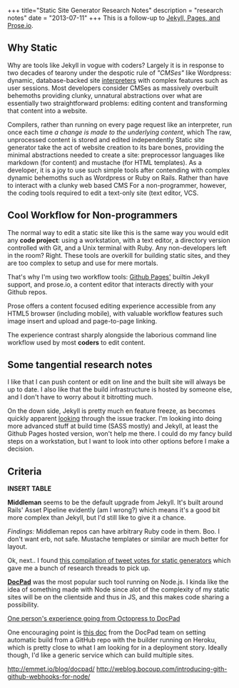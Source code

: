 +++
title="Static Site Generator Research Notes"
description = "research notes"
date = "2013-07-11"
+++
This is a follow-up to [Jekyll, Pages, and Prose.io](/2013/07/16/jekyll-pages-prose/).

## Why Static

Why are tools like Jekyll in vogue with coders? Largely it is in response to two decades of tearony under the despotic rule of _"CMSes"_ like Wordpress: dynamic, database-backed site [interpreters](http://en.wikipedia.org/wiki/Interpreter_(computing)) with complex features such as user sessions. Most developers consider CMSes as massively overbuilt behemoths providing clunky, unnatural abstractions over what are essentially two straightforward problems: editing content and transforming that content into a website.

Compilers, rather than running on every page request like an interpreter, run once each time *a change is made to the underlying content*, which The raw, unprocessed content is stored and edited independently
Static site generator take the act of website creation to its bare bones, providing the minimal abstractions needed to create a site: preprocessor languages like markdown (for content) and mustache (for HTML templates). As a developer, it is a joy to use such simple tools after contending with complex dynamic behemoths such as Wordpress or Ruby on Rails. Rather than have to interact with a clunky web based CMS For a non-programmer, however, the coding tools required to edit a text-only site (text editor, VCS.

## Cool Workflow for Non-programmers

The normal way to edit a static site like this is the same way you would edit any **code project**: using a workstation, with a text editor, a directory version controlled with Git, and a Unix terminal with Ruby. Any non-developers left in the room? Right. These tools are overkill for building static sites, and they are too complex to setup and use for mere mortals.

That's why I'm using two workflow tools: [Github Pages'](https://pages.github.com) builtin Jekyll support, and prose.io, a content editor that interacts directly with your Github repos.

Prose offers a content focused editing experience accessible from any HTML5 browser (including mobile), with valuable workflow features such image insert and upload and page-to-page linking.

The experience contrast sharply alongside the laborious command line workflow used by most **coders** to edit content. 

## Some tangential research notes

I like that I can push content or edit on line and the built site will always be up to date. I also like that the build infrastructure is hosted by someone else, and I don't have to worry about it bitrotting much.

On the down side, Jekyll is pretty much en feature freeze, as becomes quickly apparent [looking](https://github.com/mojombo/jekyll/issues/53) through the issue tracker. I'm looking into doing more advanced stuff at build time (SASS mostly) and Jekyll, at least the Github Pages hosted version, won't help me there. I could do my fancy build steps on a workstation, but I want to look into other options before I make a decision. 

## Criteria

**INSERT TABLE**

**Middleman** seems to be the default upgrade from Jekyll. It's built around Rails' Asset Pipeline evidently (am I wrong?) which means it's a good bit more complex than Jekyll, but I'd still like to give it a chance.

*Findings:* Middleman repos can have arbitrary Ruby code in them. Boo. I don't want erb, not safe. Mustache templates or similar are much better for layout.
 
Ok, next.. I found [this compilation of tweet votes for static generators](https://gist.github.com/davatron5000/2254924) which gave me a bunch of research threads to pick up.

**[DocPad](http://docpad.org/)** was the most popular such tool running on Node.js. I kinda like the idea of something made with Node since alot of the complexity of my static sites will be on the clientside and thus in JS, and this makes code sharing a possibility.

[One person's experience going from Octopress to DocPad](http://blog.scriptybooks.com/from-jekyll-octopress-to-docpad/)

One encouraging point is [this doc](https://gist.github.com/balupton/5519403) from the DocPad team on setting automatic build from a GitHub repo with the builder running on Heroku, which is pretty close to what I am looking for in a deployment story. Ideally though, I'd like a generic service which can build multiple sites. 

http://emmet.io/blog/docpad/
http://weblog.bocoup.com/introducing-gith-github-webhooks-for-node/
